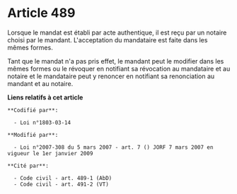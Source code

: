 # Article 489

Lorsque le mandat est établi par acte authentique, il est reçu par un notaire choisi par le mandant. L'acceptation du
mandataire est faite dans les mêmes formes.

Tant que le mandat n'a pas pris effet, le mandant peut le modifier dans les mêmes formes ou le révoquer en notifiant sa
révocation au mandataire et au notaire et le mandataire peut y renoncer en notifiant sa renonciation au mandant et au
notaire.

**Liens relatifs à cet article**

	**Codifié par**:

	  - Loi n°1803-03-14

	**Modifié par**:

	  - Loi n°2007-308 du 5 mars 2007 - art. 7 () JORF 7 mars 2007 en vigueur le 1er janvier 2009

	**Cité par**:

	  - Code civil - art. 489-1 (AbD)
	  - Code civil - art. 491-2 (VT)
